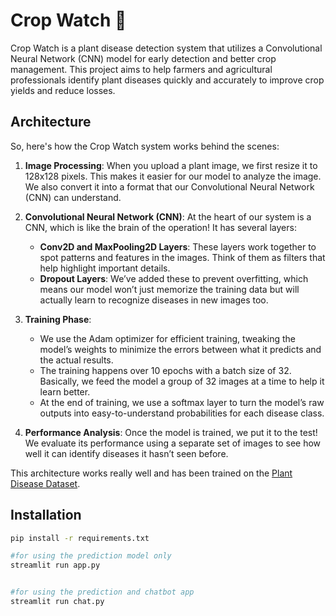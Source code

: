 # Crop Watch 🌱

Crop Watch is a plant disease detection system that utilizes a Convolutional Neural Network (CNN) model for early detection and better crop management. This project aims to help farmers and agricultural professionals identify plant diseases quickly and accurately to improve crop yields and reduce losses.

## Architecture

So, here's how the Crop Watch system works behind the scenes:

1. **Image Processing**: When you upload a plant image, we first resize it to 128x128 pixels. This makes it easier for our model to analyze the image. We also convert it into a format that our Convolutional Neural Network (CNN) can understand.

2. **Convolutional Neural Network (CNN)**: At the heart of our system is a CNN, which is like the brain of the operation! It has several layers:
   - **Conv2D and MaxPooling2D Layers**: These layers work together to spot patterns and features in the images. Think of them as filters that help highlight important details.
   - **Dropout Layers**: We’ve added these to prevent overfitting, which means our model won’t just memorize the training data but will actually learn to recognize diseases in new images too.

3. **Training Phase**: 
   - We use the Adam optimizer for efficient training, tweaking the model’s weights to minimize the errors between what it predicts and the actual results.
   - The training happens over 10 epochs with a batch size of 32. Basically, we feed the model a group of 32 images at a time to help it learn better.
   - At the end of training, we use a softmax layer to turn the model’s raw outputs into easy-to-understand probabilities for each disease class.

4. **Performance Analysis**: Once the model is trained, we put it to the test! We evaluate its performance using a separate set of images to see how well it can identify diseases it hasn’t seen before.


This architecture works really well and has been trained on the [Plant Disease Dataset](https://www.kaggle.com/datasets/vipoooool/new-plant-diseases-dataset?select=New+Plant+Diseases+Dataset(Augmented)). 


## Installation
   ```bash
   pip install -r requirements.txt

   #for using the prediction model only
   streamlit run app.py

   
   #for using the prediction and chatbot app
   streamlit run chat.py
